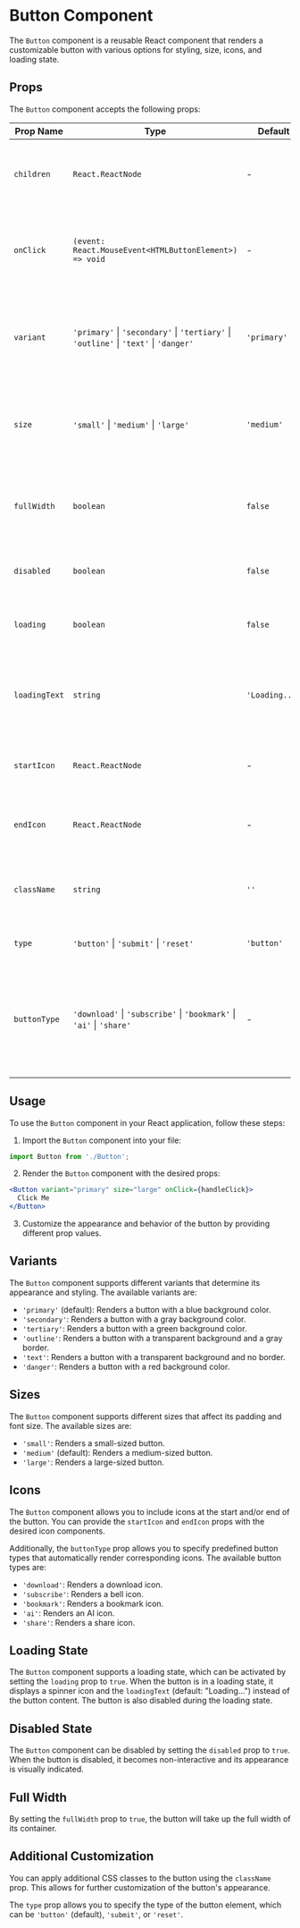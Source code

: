 # Button Component

The `Button` component is a reusable React component that renders a customizable button with various options for styling, size, icons, and loading state.

## Props

The `Button` component accepts the following props:

| Prop Name      | Type                                                                   | Default     | Description                                                                                                                         |
|----------------|------------------------------------------------------------------------|-------------|-------------------------------------------------------------------------------------------------------------------------------------|
| `children`     | `React.ReactNode`                                                      | -           | The content to be rendered inside the button.                                                                                       |
| `onClick`      | `(event: React.MouseEvent<HTMLButtonElement>) => void`                 | -           | The callback function to be invoked when the button is clicked.                                                                     |
| `variant`      | `'primary'` \| `'secondary'` \| `'tertiary'` \| `'outline'` \| `'text'` \| `'danger'` | `'primary'` | The variant of the button, which determines its appearance and styling.                                                             |
| `size`         | `'small'` \| `'medium'` \| `'large'`                                    | `'medium'`  | The size of the button, which affects its padding and font size.                                                                    |
| `fullWidth`    | `boolean`                                                              | `false`     | Determines whether the button should take up the full width of its container.                                                       |
| `disabled`     | `boolean`                                                              | `false`     | Determines whether the button is disabled.                                                                                          |
| `loading`      | `boolean`                                                              | `false`     | Determines whether the button is in a loading state.                                                                                |
| `loadingText`  | `string`                                                               | `'Loading...'` | The text to be displayed when the button is in a loading state.                                                                  |
| `startIcon`    | `React.ReactNode`                                                      | -           | The icon to be rendered at the start of the button.                                                                                 |
| `endIcon`      | `React.ReactNode`                                                      | -           | The icon to be rendered at the end of the button.                                                                                   |
| `className`    | `string`                                                               | `''`        | Additional CSS class name(s) to be applied to the button.                                                                           |
| `type`         | `'button'` \| `'submit'` \| `'reset'`                                   | `'button'`  | The type of the button element.                                                                                                     |
| `buttonType`   | `'download'` \| `'subscribe'` \| `'bookmark'` \| `'ai'` \| `'share'`      | -           | The type of the button, which determines the icon to be rendered based on predefined options.                                       |

## Usage

To use the `Button` component in your React application, follow these steps:

1. Import the `Button` component into your file:

```jsx
import Button from './Button';
```

2. Render the `Button` component with the desired props:

```jsx
<Button variant="primary" size="large" onClick={handleClick}>
  Click Me
</Button>
```

3. Customize the appearance and behavior of the button by providing different prop values.

## Variants

The `Button` component supports different variants that determine its appearance and styling. The available variants are:

- `'primary'` (default): Renders a button with a blue background color.
- `'secondary'`: Renders a button with a gray background color.
- `'tertiary'`: Renders a button with a green background color.
- `'outline'`: Renders a button with a transparent background and a gray border.
- `'text'`: Renders a button with a transparent background and no border.
- `'danger'`: Renders a button with a red background color.

## Sizes

The `Button` component supports different sizes that affect its padding and font size. The available sizes are:

- `'small'`: Renders a small-sized button.
- `'medium'` (default): Renders a medium-sized button.
- `'large'`: Renders a large-sized button.

## Icons

The `Button` component allows you to include icons at the start and/or end of the button. You can provide the `startIcon` and `endIcon` props with the desired icon components.

Additionally, the `buttonType` prop allows you to specify predefined button types that automatically render corresponding icons. The available button types are:

- `'download'`: Renders a download icon.
- `'subscribe'`: Renders a bell icon.
- `'bookmark'`: Renders a bookmark icon.
- `'ai'`: Renders an AI icon.
- `'share'`: Renders a share icon.

## Loading State

The `Button` component supports a loading state, which can be activated by setting the `loading` prop to `true`. When the button is in a loading state, it displays a spinner icon and the `loadingText` (default: "Loading...") instead of the button content. The button is also disabled during the loading state.

## Disabled State

The `Button` component can be disabled by setting the `disabled` prop to `true`. When the button is disabled, it becomes non-interactive and its appearance is visually indicated.

## Full Width

By setting the `fullWidth` prop to `true`, the button will take up the full width of its container.

## Additional Customization

You can apply additional CSS classes to the button using the `className` prop. This allows for further customization of the button's appearance.

The `type` prop allows you to specify the type of the button element, which can be `'button'` (default), `'submit'`, or `'reset'`.